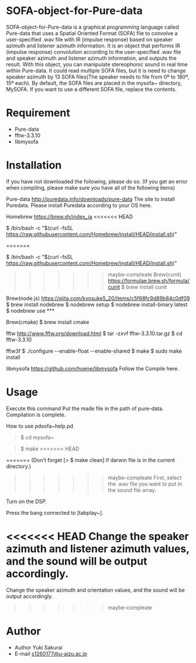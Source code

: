 # SOFA-object-for-Pure-data
SOFA-object-for-Pure-data is a graphical programming language called Pure-data that uses a Spatial Oriented Format (SOFA) file to convolve a user-specified .wav file with IR (impulse response) based on speaker azimuth and listener azimuth information.
It is an object that performs IR (impulse response) convolution according to the user-specified .wav file and speaker azimuth and listener azimuth information, and outputs the result.
With this object, you can manipulate stereophonic sound in real time within Pure-data.
It could read multiple SOFA files, but it is need to change speaker azimuth by 13 SOFA files(The speaker needs to file from 0º to 180º, 15º each).
By default, the SOFA files are placed in the mysofa~ directory, MySOFA. If you want to use a different SOFA file, replace the contents.
# Requirement

* Pure-data
* fftw-3.3.10
* libmysofa



# Installation
If you have not downloaded the following, please do so. (If you get an error when compiling, please make sure you have all of the following items)

Pure-data
http://puredata.info/downloads/pure-data
The site to install Puredata.
Please install Puredata according to your OS here.

Homebrew
https://brew.sh/index_ja
<<<<<<< HEAD

$ /bin/bash -c "$(curl -fsSL https://raw.githubusercontent.com/Homebrew/install/HEAD/install.sh)"

=======

$ /bin/bash -c "$(curl -fsSL https://raw.githubusercontent.com/Homebrew/install/HEAD/install.sh)"

>>>>>>> maybe-compleate
Brew(cunit)
https://formulae.brew.sh/formula/cunit
$ brew install cunit

Brew(node.js)
https://qiita.com/kyosuke5_20/items/c5f68fc9d89b84c0df09
$ brew install nodebrew
$ nodebrew setup
$ nodebrew install-binary latest
$ nodebrew use ***

Brew(cmake)
$ brew install cmake

fftw
http://www.fftw.org/download.html 
$ tar -zxvf fftw-3.3.10.tar.gz
$ cd fftw-3.3.10

fftw3f
$ ./configure --enable-float --enable-shared
$ make
$ sudo make install

libmysofa
https://github.com/hoene/libmysofa
Follow the Compile here.

# Usage
Execute this command
Put the made file in the path of pure-data.
Compilation is complete.

How to use pdsofa~help.pd

> $ cd mysofa~

> $ make
<<<<<<< HEAD

=======
(Don't forget [> $ make clean] if darwin file is in the current directory.)
>>>>>>> maybe-compleate
First, select the .wav file you want to put in the sound file array.

Turn on the DSP.

Press the bang connected to [tabplay~].

<<<<<<< HEAD
Change the speaker azimuth and listener azimuth values, and the sound will be output accordingly.
=======
Change the speaker azimuth and orientation values, and the sound will be output accordingly.
>>>>>>> maybe-compleate

# Author
* Author Yuki Sakurai
* E-mail s1260177@u-aizu.ac.jp
